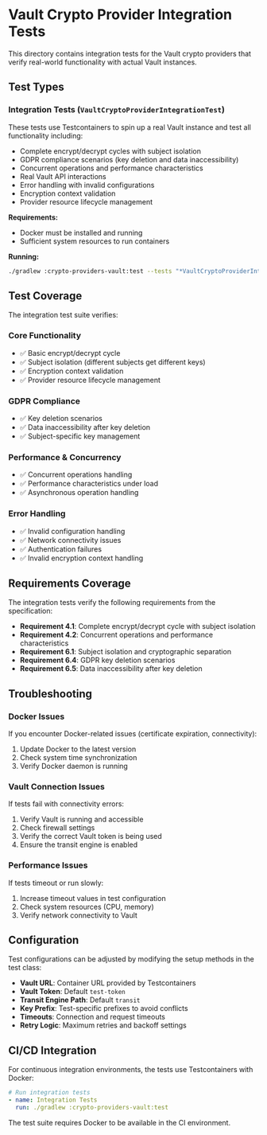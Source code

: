 # Vault Crypto Provider Integration Tests

This directory contains integration tests for the Vault crypto providers that verify real-world functionality with actual Vault instances.

## Test Types

### Integration Tests (`VaultCryptoProviderIntegrationTest`)

These tests use Testcontainers to spin up a real Vault instance and test all functionality including:
- Complete encrypt/decrypt cycles with subject isolation
- GDPR compliance scenarios (key deletion and data inaccessibility)
- Concurrent operations and performance characteristics
- Real Vault API interactions
- Error handling with invalid configurations
- Encryption context validation
- Provider resource lifecycle management

**Requirements:**
- Docker must be installed and running
- Sufficient system resources to run containers

**Running:**
```bash
./gradlew :crypto-providers-vault:test --tests "*VaultCryptoProviderIntegrationTest*"
```

## Test Coverage

The integration test suite verifies:

### Core Functionality
- ✅ Basic encrypt/decrypt cycle
- ✅ Subject isolation (different subjects get different keys)
- ✅ Encryption context validation
- ✅ Provider resource lifecycle management

### GDPR Compliance
- ✅ Key deletion scenarios
- ✅ Data inaccessibility after key deletion
- ✅ Subject-specific key management

### Performance & Concurrency
- ✅ Concurrent operations handling
- ✅ Performance characteristics under load
- ✅ Asynchronous operation handling

### Error Handling
- ✅ Invalid configuration handling
- ✅ Network connectivity issues
- ✅ Authentication failures
- ✅ Invalid encryption context handling

## Requirements Coverage

The integration tests verify the following requirements from the specification:

- **Requirement 4.1**: Complete encrypt/decrypt cycle with subject isolation
- **Requirement 4.2**: Concurrent operations and performance characteristics  
- **Requirement 6.1**: Subject isolation and cryptographic separation
- **Requirement 6.4**: GDPR key deletion scenarios
- **Requirement 6.5**: Data inaccessibility after key deletion

## Troubleshooting

### Docker Issues
If you encounter Docker-related issues (certificate expiration, connectivity):
1. Update Docker to the latest version
2. Check system time synchronization
3. Verify Docker daemon is running

### Vault Connection Issues
If tests fail with connectivity errors:
1. Verify Vault is running and accessible
2. Check firewall settings
3. Verify the correct Vault token is being used
4. Ensure the transit engine is enabled

### Performance Issues
If tests timeout or run slowly:
1. Increase timeout values in test configuration
2. Check system resources (CPU, memory)
3. Verify network connectivity to Vault

## Configuration

Test configurations can be adjusted by modifying the setup methods in the test class:

- **Vault URL**: Container URL provided by Testcontainers
- **Vault Token**: Default `test-token`
- **Transit Engine Path**: Default `transit`
- **Key Prefix**: Test-specific prefixes to avoid conflicts
- **Timeouts**: Connection and request timeouts
- **Retry Logic**: Maximum retries and backoff settings

## CI/CD Integration

For continuous integration environments, the tests use Testcontainers with Docker:

```yaml
# Run integration tests
- name: Integration Tests
  run: ./gradlew :crypto-providers-vault:test
```

The test suite requires Docker to be available in the CI environment.